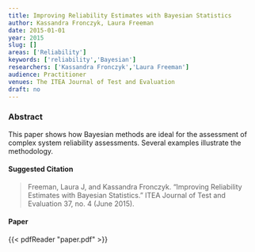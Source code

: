 ```yaml
---
title: Improving Reliability Estimates with Bayesian Statistics
author: Kassandra Fronczyk, Laura Freeman
date: 2015-01-01
year: 2015
slug: []
areas: ['Reliability']
keywords: ['reliability','Bayesian']
researchers: ['Kassandra Fronczyk','Laura Freeman']
audience: Practitioner
venues: The ITEA Journal of Test and Evaluation
draft: no
---
```




### Abstract
This paper shows how Bayesian methods are ideal for the assessment of complex system reliability assessments. Several examples illustrate the methodology.

#### Suggested Citation
> Freeman, Laura J, and Kassandra Fronczyk. “Improving Reliability Estimates with Bayesian Statistics.” ITEA Journal of Test and Evaluation 37, no. 4 (June 2015).



#### Paper 
 {{< pdfReader "paper.pdf" >}}


